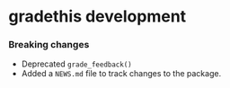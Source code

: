 # gradethis development

### Breaking changes
* Deprecated `grade_feedback()`
* Added a `NEWS.md` file to track changes to the package.
